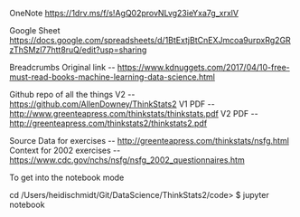 OneNote 
https://1drv.ms/f/s!AgQ02provNLvg23ieYxa7g_xrxlV

Google Sheet 
https://docs.google.com/spreadsheets/d/1BtExtjBtCnEXJmcoa9urpxRg2GRzThSMzl77htt8ruQ/edit?usp=sharing

Breadcrumbs
Original link -- https://www.kdnuggets.com/2017/04/10-free-must-read-books-machine-learning-data-science.html

Github repo of all the things V2 -- https://github.com/AllenDowney/ThinkStats2
V1 PDF -- http://www.greenteapress.com/thinkstats/thinkstats.pdf
V2 PDF -- http://greenteapress.com/thinkstats2/thinkstats2.pdf

Source Data for exercises -- http://greenteapress.com/thinkstats/nsfg.html
Context for 2002 exercises -- https://www.cdc.gov/nchs/nsfg/nsfg_2002_questionnaires.htm

To get into the notebook mode 

cd /Users/heidischmidt/Git/DataScience/ThinkStats2/code>
$ jupyter notebook



